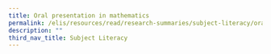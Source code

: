 ```yaml
---
title: Oral presentation in mathematics
permalink: /elis/resources/read/research-summaries/subject-literacy/oral-presentations-in-maths/
description: ""
third_nav_title: Subject Literacy
---
```

